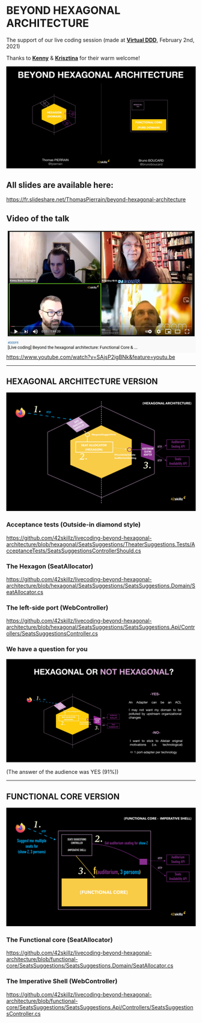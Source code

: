 # BEYOND HEXAGONAL ARCHITECTURE
The support of our live coding session (made at __[Virtual DDD](https://twitter.com/virtualDDD)__, February 2nd, 2021)

Thanks to __[Kenny](https://twitter.com/kenny_baas/)__ & __[Krisztina](https://twitter.com/YellowBrickC/)__ for their warm welcome!

![Beyond](./Beyond.JPG)

## All slides are available here:
https://fr.slideshare.net/ThomasPierrain/beyond-hexagonal-architecture

## Video of the talk

![yt](./yt.JPG)
https://www.youtube.com/watch?v=SAjsP2igBNk&feature=youtu.be

--- 

## HEXAGONAL ARCHITECTURE VERSION

![Hexa-WrapUp](./Hexa-WrapUp.png)

### Acceptance tests (Outside-in diamond style)
https://github.com/42skillz/livecoding-beyond-hexagonal-architecture/blob/hexagonal/SeatsSuggestions/TheaterSuggestions.Tests/AcceptanceTests/SeatsSuggestionsControllerShould.cs

### The Hexagon (SeatAllocator)
https://github.com/42skillz/livecoding-beyond-hexagonal-architecture/blob/hexagonal/SeatsSuggestions/SeatsSuggestions.Domain/SeatAllocator.cs

### The left-side port (WebController)
https://github.com/42skillz/livecoding-beyond-hexagonal-architecture/blob/hexagonal/SeatsSuggestions/SeatsSuggestions.Api/Controllers/SeatsSuggestionsController.cs

### We have a question for you
![HexagonalOrNot](./HexagonalOrNot.JPG)

(The answer of the audience was YES (91%))

---

## FUNCTIONAL CORE VERSION

![Core-WrapUp](./Core-WrapUp.png)

### The Functional core (SeatAllocator)
https://github.com/42skillz/livecoding-beyond-hexagonal-architecture/blob/functional-core/SeatsSuggestions/SeatsSuggestions.Domain/SeatAllocator.cs


### The Imperative Shell (WebController)
https://github.com/42skillz/livecoding-beyond-hexagonal-architecture/blob/functional-core/SeatsSuggestions/SeatsSuggestions.Api/Controllers/SeatsSuggestionsController.cs


